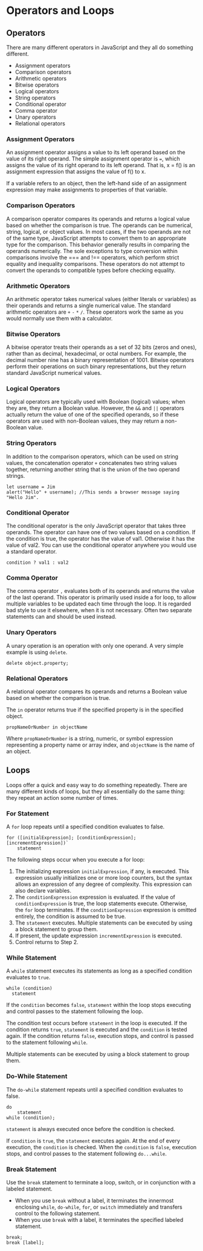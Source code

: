 # **Operators and Loops**

## **Operators**

There are many different operators in JavaScript and they all do something different.

- Assignment operators
- Comparison operators
- Arithmetic operators
- Bitwise operators
- Logical operators
- String operators
- Conditional operator
- Comma operator
- Unary operators
- Relational operators

### **Assignment Operators**

An assignment operator assigns a value to its left operand based on the value of its right operand. The simple assignment operator is `=`, which assigns the value of its right operand to its left operand. That is, x = f() is an assignment expression that assigns the value of f() to x.

If a variable refers to an object, then the left-hand side of an assignment expression may make assignments to properties of that variable.

### **Comparison Operators**

A comparison operator compares its operands and returns a logical value based on whether the comparison is true. The operands can be numerical, string, logical, or object values. In most cases, if the two operands are not of the same type, JavaScript attempts to convert them to an appropriate type for the comparison. This behavior generally results in comparing the operands numerically. The sole exceptions to type conversion within comparisons involve the === and !== operators, which perform strict equality and inequality comparisons. These operators do not attempt to convert the operands to compatible types before checking equality.

### **Arithmetic Operators**

An arithmetic operator takes numerical values (either literals or variables) as their operands and returns a single numerical value. The standard arithmetic operators are `+` `-` `*` `/`. These operators work the same as you would normally use them with a calculator.

### **Bitwise Operators**

A bitwise operator treats their operands as a set of 32 bits (zeros and ones), rather than as decimal, hexadecimal, or octal numbers. For example, the decimal number nine has a binary representation of 1001. Bitwise operators perform their operations on such binary representations, but they return standard JavaScript numerical values.

### **Logical Operators**

Logical operators are typically used with Boolean (logical) values; when they are, they return a Boolean value. However, the `&&` and `||` operators actually return the value of one of the specified operands, so if these operators are used with non-Boolean values, they may return a non-Boolean value.

### **String Operators**

In addition to the comparison operators, which can be used on string values, the concatenation operator
`+` concatenates two string values together, returning another string that is the union of the two operand strings.

```JS
let username = Jim
alert("Hello" + username); //This sends a browser message saying "Hello Jim".
```

### **Conditional Operator**

The conditional operator is the only JavaScript operator that takes three operands. The operator can have one of two values based on a condition. If the condition is true, the operator has the value of val1. Otherwise it has the value of val2. You can use the conditional operator anywhere you would use a standard operator.

`condition ? val1 : val2`

### **Comma Operator**

The comma operator `,` evaluates both of its operands and returns the value of the last operand. This operator is primarily used inside a for loop, to allow multiple variables to be updated each time through the loop. It is regarded bad style to use it elsewhere, when it is not necessary. Often two separate statements can and should be used instead.

### **Unary Operators**

A unary operation is an operation with only one operand. A very simple example is using `delete`.

`delete object.property;`

### **Relational Operators**

A relational operator compares its operands and returns a Boolean value based on whether the comparison is true.

The `in` operator returns true if the specified property is in the specified object.

`propNameOrNumber in objectName`

Where `propNameOrNumber` is a string, numeric, or symbol expression representing a property name or array index, and `objectName` is the name of an object.

## **Loops**

Loops offer a quick and easy way to do something repeatedly. There are many different kinds of loops, but they all essentially do the same thing: they repeat an action some number of times.

### **For Statement**

A `for` loop repeats until a specified condition evaluates to false.

```JS
for ([initialExpression]; [conditionExpression]; [incrementExpression])`
    statement
```

The following steps occur when you execute a for loop:

1. The initializing expression `initialExpression`, if any, is executed. This expression usually initializes one or more loop counters, but the syntax allows an expression of any degree of complexity. This expression can also declare variables.
2. The `conditionExpression` expression is evaluated. If the value of `conditionExpression` is true, the loop statements execute. Otherwise, the `for` loop terminates. If the `conditionExpression` expression is omitted entirely, the condition is assumed to be true.
3. The `statement` executes. Multiple statements can be executed by using a block statement to group them.
4. If present, the update expression `incrementExpression` is executed.
5. Control returns to Step 2.

### **While Statement**

A `while` statement executes its statements as long as a specified condition evaluates to `true`.

```JS
while (condition)
  statement
```

If the `condition` becomes `false`, `statement` within the loop stops executing and control passes to the statement following the loop.

The condition test occurs before `statement` in the loop is executed. If the condition returns `true`, `statement` is executed and the `condition` is tested again. If the condition returns `false`, execution stops, and control is passed to the statement following `while`.

Multiple statements can be executed by using a block statement to group them.

### **Do-While Statement**

The `do-while` statement repeats until a specified condition evaluates to false.

```JS
do
    statement
while (condition);
```

`statement` is always executed once before the condition is checked.

If `condition` is `true`, the `statement` executes again. At the end of every execution, the `condition` is checked. When the `condition` is `false`, execution stops, and control passes to the statement following `do...while`.

### **Break Statement**

Use the `break` statement to terminate a loop, switch, or in conjunction with a labeled statement.

- When you use `break` without a label, it terminates the innermost enclosing `while`, `do-while`, `for`, or `switch` immediately and transfers control to the following statement.
- When you use `break` with a label, it terminates the specified labeled statement.

```JS
break;
break [label];
```

